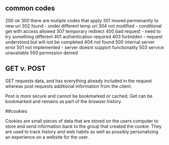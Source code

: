 ## common codes

200 ok
300 there are mutiple codes that apply
301 moved permenantly to new uri
302 found - under different temp uri
304 not modified - conditional get with access allowed
307 temporary redirect
400 bad request - need to try something different
401 authentication required
403 forbidden - request understood but will not be completed
404 not found
500 internal server error
501 not implemented - server doesnt support functionality
503 service unavailable
550 permission denied

## GET v. POST

GET requests data, and has everything already included in the request whereas post requests additional information from the client.

Post is more secure and cannot be bookmarked or cached.
Get can be bookmarked and remains as part of the browser history

##cookies

Cookies are small pieces of data that are stored on the users computer to store and send information back to the group that created the cookie. They are used to track history and web habits as well as possibly personalizing an experience on a website for the user.
